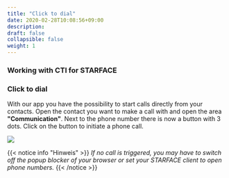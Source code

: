 ```yaml
---
title: "Click to dial"
date: 2020-02-28T10:08:56+09:00
description: 
draft: false
collapsible: false
weight: 1
---
```

### Working with CTI for STARFACE

### Click to dial
With our app you have the possibility to start calls directly from your contacts. Open the contact you want to make a call with and open the area **"Communication"**. Next to the phone number there is now a button with 3 dots. Click on the button to initiate a phone call.

![](images/apps/ctic2den.PNG)

{{< notice info "Hinweis" >}}
 _If no call is triggered, you may have to switch off the popup blocker of your browser or set your STARFACE client to open phone numbers._
{{< /notice >}}
#


